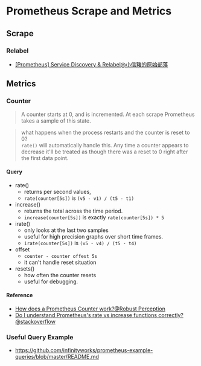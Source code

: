 # Prometheus Scrape and Metrics

## Scrape

### Relabel

- [[Prometheus] Service Discovery & Relabel@小信豬的原始部落](https://godleon.github.io/blog/Prometheus/Prometheus-Relabel/)

## Metrics

### Counter

> A counter starts at 0, and is incremented. At each scrape Prometheus takes a sample of this state.

> what happens when the process restarts and the counter is reset to 0? <br>
`rate()` will automatically handle this. Any time a counter appears to decrease it'll be treated as though there was a reset to 0 right after the first data point.

#### Query

- rate()
  - returns per second values,
  - `rate(counter[5s])` is `(v5 - v1) / (t5 - t1)`
- increase()
  - returns the total across the time period.
  - `increase(counter[5s])` is exactly `rate(counter[5s]) * 5`
- irate()
  - only looks at the last two samples
  - useful for high precision graphs over short time frames.
  - `irate(counter[5s])` is `(v5 - v4) / (t5 - t4)`
- offset
  - `counter - counter offest 5s`
  - it can't handle reset situation
- resets()
  - how often the counter resets
  - useful for debugging.

#### Reference

- [How does a Prometheus Counter work?@Robust Perception](https://www.robustperception.io/how-does-a-prometheus-counter-work)
- [Do I understand Prometheus's rate vs increase functions correctly?@stackoverflow](https://stackoverflow.com/q/54494394/4810199)

### Useful Query Example

- <https://github.com/infinityworks/prometheus-example-queries/blob/master/README.md>
